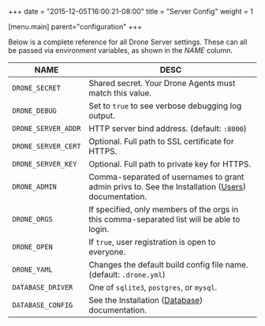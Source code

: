 +++
date = "2015-12-05T16:00:21-08:00"
title = "Server Config"
weight = 1

[menu.main]
	parent="configuration"
+++

Below is a complete reference for all Drone Server settings. These can all be passed via environment variables, as shown in the *NAME* column.

NAME                        | DESC
----------------------------|--------------------------------------------------------
`DRONE_SECRET`              | Shared secret. Your Drone Agents must match this value.
`DRONE_DEBUG`               | Set to `true` to see verbose debugging log output.
`DRONE_SERVER_ADDR`         | HTTP server bind address. (default: `:8000`)
`DRONE_SERVER_CERT`         | Optional. Full path to SSL certificate for HTTPS.
`DRONE_SERVER_KEY`          | Optional. Full path to private key for HTTPS.
`DRONE_ADMIN`               | Comma-separated of usernames to grant admin privs to. See the Installation ([Users](../../../installation/users)) documentation.
`DRONE_ORGS`                | If specified, only members of the orgs in this comma-separated list will be able to login. 
`DRONE_OPEN`                | If `true`, user registration is open to everyone.
`DRONE_YAML`                | Changes the default build config file name. (default: `.drone.yml`)
`DATABASE_DRIVER`           | One of `sqlite3`, `postgres`, or `mysql`.
`DATABASE_CONFIG`           | See the Installation ([Database](../../../installation/database)) documentation. 
